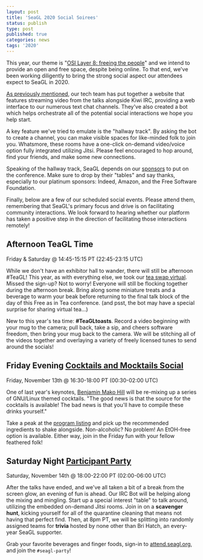 ```yaml
---
layout: post
title: 'SeaGL 2020 Social Soirees'
status: publish
type: post
published: true
categories: news
tags: '2020'
---
```


This year, our theme is "[OSI Layer 8: freeing the people](/news/2020/11/10/announcing-SeaGL-2020-theme)" and we intend to provide an open and free space, despite being online. To that end, we've been working diligently to bring the strong social aspect our attendees expect to SeaGL in 2020.

[As previously mentioned](/news/2020/11/09/seagl-tech-stack), our tech team has put together a website that features streaming video from the talks alongside Kiwi IRC, providing a web interface to our numerous text chat channels. They've also created a bot which helps orchestrate all of the potential social interactions we hope you help start.

A key feature we've tried to emulate is the "hallway track". By asking the bot to create a channel, you can make visible spaces for like-minded folk to join you. Whatsmore, these rooms have a one-click on-demand video/voice option fully integrated utilizing Jitsi. Please feel encouraged to hop around, find your friends, and make some new connections.

Speaking of the hallway track, SeaGL depends on our [sponsors](/sponsors/2020) to put on the conference. Make sure to drop by their "tables" and say thanks, especially to our platinum sponsors: Indeed, Amazon, and the Free Software Foundation.

Finally, below are a few of our scheduled social events. Please attend them, remembering that SeaGL's primary focus and drive is on facilitating community interactions. We look forward to hearing whether our platform has taken a positive step in the direction of facilitating those interactions remotely!


## Afternoon TeaGL Time

Friday & Saturday @ 14:45-15:15 PT (22:45-23:15 UTC)

While we don't have an exhibitor hall to wander, there will still be afternoon #TeaGL! This year, as with everything else, we took our [tea swap virtual](/news/2020/09/25/teagl-online). Missed the sign-up? Not to worry! Everyone will still be flocking together during the afternoon break. Bring along some miniature treats and a beverage to warm your beak before returning to the final talk block of the day of this Free as in Tea conference. (and psst, the bot may have a special surprise for sharing virtual tea...)

New to this year's tea time: **#TeaGLtoasts**. Record a video beginning with your mug to the camera; pull back, take a sip, and cheers software freedom, then bring your mug back to the camera. We will be stitching all of the videos together and overlaying a variety of freely licensed tunes to send around the socials!


## Friday Evening [Cocktails and Mocktails Social](https://osem.seagl.org/conferences/seagl2020/program/proposals/811)

Friday, November 13th @ 16:30-18:00 PT (00:30-02:00 UTC)

One of last year's keynotes, [Benjamin Mako Hill](/news/2019/09/30/keynote-benjamin-mako-hill) will be re-mixing up a series of GNU/Linux themed cocktails. "The good news is that the source for the cocktails is available! The bad news is that you'll have to compile these drinks yourself."

Take a peak at the [program listing](https://osem.seagl.org/conferences/seagl2020/program/proposals/811) and pick up the recommended ingredients to shake alongside. Non-alcoholic? No problem! An EtOH-free option is available. Either way, join in the Friday fun with your fellow feathered folk!


## Saturday Night [Participant Party](https://osem.seagl.org/conferences/seagl2020/program/proposals/812)

Saturday, November 14th @ 18:00-22:00 PT (02:00-06:00 UTC)

After the talks have ended, and we've all taken a bit of a break from the screen glow, an evening of fun is ahead. Our IRC Bot will be helping along the mixing and mingling. Start up a special interest "table" to talk around, utilizing the embedded on-demand Jitsi rooms. Join in on a **scavenger hunt**, kicking yourself for all of the quarantine cleaning that means not having that perfect find. Then, at 8pm PT, we will be splitting into randomly assigned teams for **trivia** hosted by none other than Bri Hatch, an every-year SeaGL supporter.

Grab your favorite beverages and finger foods, sign-in to [attend.seagl.org](https://attend.seagl.org), and join the `#seagl-party`!
